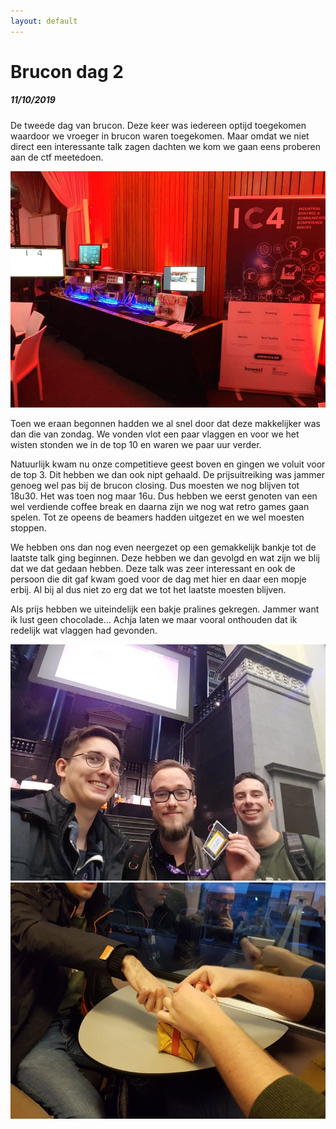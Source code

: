 ```yaml
---
layout: default
---
```


# Brucon dag 2
##### 11/10/2019

De tweede dag van brucon. Deze keer was iedereen optijd toegekomen waardoor we vroeger in brucon waren toegekomen. Maar omdat we niet direct een interessante talk zagen dachten we kom we gaan eens proberen aan de ctf meetedoen.

![alt text](ctf.jpg "ctf Brucon")

Toen we eraan begonnen hadden we al snel door dat deze makkelijker was dan die van zondag. We vonden vlot een paar vlaggen en voor we het wisten stonden we in de top 10 en waren we paar uur verder. 

Natuurlijk kwam nu onze competitieve geest boven en gingen we voluit voor de top 3. Dit hebben we dan ook nipt gehaald. De prijsuitreiking was jammer genoeg wel pas bij de brucon closing. Dus moesten we nog blijven tot 18u30. Het was toen nog maar 16u. Dus hebben we eerst genoten van een wel verdiende coffee break en  daarna zijn we nog wat retro games gaan spelen. Tot ze opeens de beamers hadden uitgezet en we wel moesten stoppen.

We hebben ons dan nog even neergezet op een gemakkelijk bankje tot de laatste talk ging beginnen. Deze hebben we dan gevolgd en wat zijn we blij dat we dat gedaan hebben. Deze talk was zeer interessant en ook de persoon die dit gaf kwam goed voor de dag met hier en daar een mopje erbij. Al bij al dus niet zo erg dat we tot het laatste moesten blijven. 

Als prijs hebben we uiteindelijk een bakje pralines gekregen. Jammer want ik lust geen chocolade… Achja laten we maar vooral onthouden dat ik redelijk wat vlaggen had gevonden.

![alt text](group.jpg "groepsfoto Brucon")
![alt text](praline.jpg "Sten & Dries die proberen de pralines weer in te pakken")

